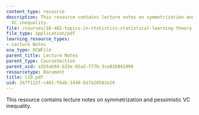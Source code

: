 ```yaml
---
content_type: resource
description: This resource contains lecture notes on symmetrization and pessimistic
  VC inequality.
file: /courses/18-465-topics-in-statistics-statistical-learning-theory-spring-2007/267f122fc401f6ab1449b17a20582e29_l10.pdf
file_type: application/pdf
learning_resource_types:
- Lecture Notes
ocw_type: OCWFile
parent_title: Lecture Notes
parent_type: CourseSection
parent_uid: a1b5ab94-b32e-92a2-777b-3ce81b841896
resourcetype: Document
title: l10.pdf
uid: 267f122f-c401-f6ab-1449-b17a20582e29
---
```

This resource contains lecture notes on symmetrization and pessimistic VC inequality.

